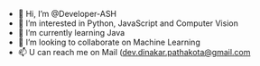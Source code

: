 - 👋 Hi, I’m @Developer-ASH
- 👀 I’m interested in Python, JavaScript and Computer Vision
- 🌱 I’m currently learning Java
- 💞️ I’m looking to collaborate on Machine Learning
- 📫 U can reach me on Mail (dev.dinakar.pathakota@gmail.com

<!---
Developer-ASH/Developer-ASH is a ✨ special ✨ repository because its `README.md` (this file) appears on your GitHub profile.
You can click the Preview link to take a look at your changes.
--->
